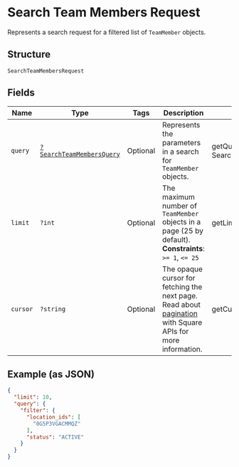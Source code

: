 
# Search Team Members Request

Represents a search request for a filtered list of `TeamMember` objects.

## Structure

`SearchTeamMembersRequest`

## Fields

| Name | Type | Tags | Description | Getter | Setter |
|  --- | --- | --- | --- | --- | --- |
| `query` | [`?SearchTeamMembersQuery`](/doc/models/search-team-members-query.md) | Optional | Represents the parameters in a search for `TeamMember` objects. | getQuery(): ?SearchTeamMembersQuery | setQuery(?SearchTeamMembersQuery query): void |
| `limit` | `?int` | Optional | The maximum number of `TeamMember` objects in a page (25 by default).<br>**Constraints**: `>= 1`, `<= 25` | getLimit(): ?int | setLimit(?int limit): void |
| `cursor` | `?string` | Optional | The opaque cursor for fetching the next page. Read about<br>[pagination](https://developer.squareup.com/docs/working-with-apis/pagination) with Square APIs for more information. | getCursor(): ?string | setCursor(?string cursor): void |

## Example (as JSON)

```json
{
  "limit": 10,
  "query": {
    "filter": {
      "location_ids": [
        "0G5P3VGACMMQZ"
      ],
      "status": "ACTIVE"
    }
  }
}
```

